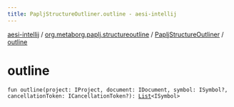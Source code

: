 ```yaml
---
title: PapljStructureOutliner.outline - aesi-intellij
---
```


[aesi-intellij](../../index.html) / [org.metaborg.paplj.structureoutline](../index.html) / [PapljStructureOutliner](index.html) / [outline](.)

# outline

`fun outline(project: IProject, document: IDocument, symbol: ISymbol?, cancellationToken: ICancellationToken?): `[`List`](https://kotlinlang.org/api/latest/jvm/stdlib/kotlin.collections/-list/index.html)`<ISymbol>`